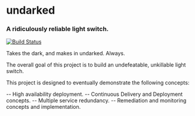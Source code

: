 # undarked

### A ridiculously reliable light switch.
[![Build Status](https://travis-ci.org/phoefgen/undarked.svg?branch=master)](https://travis-ci.org/phoefgen/undarked)


Takes the dark, and makes in undarked. Always.


The overall goal of this project is to build an undefeatable, unkillable light
switch.

This project is designed to eventually demonstrate the following concepts:

-- High availability deployment.
-- Continuous Delivery and Deployment concepts.
-- Multiple service redundancy.
-- Remediation and monitoring concepts and implementation.
